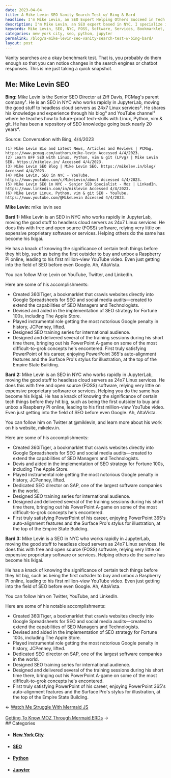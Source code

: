 ```yaml
---
date: 2023-04-04
title: A Mike Levin SEO Vanity Search Test w/ Bing & Bard
headline: I'm Mike Levin, an SEO Expert Helping Others Succeed in Tech and SEO.
description: I'm Mike Levin, an SEO expert based in NYC. I specialize in free and open source software and services, and have created a bookmarklet to help SEO Managers and Technologists. I've achieved a lot in the SEO field, including devising and aiding in the implementation of SEO strategies for Fortune 100s, and lifting the most notorious Google penalty in history. I'm passionate about helping others succeed, and I'm always looking for the next big thing in tech.
keywords: Mike Levin, SEO, NYC, FOSS, Software, Services, Bookmarklet, SEO Managers, Technologists, Fortune 100s, Google Penalty, Helping Others, JupyterLab, Headless Cloud Servers, Linux Services, Raspberry Pi, 360iTiger, Crawling, Websites, SAP, SEO Director
categories: new york city, seo, python, jupyter
permalink: /blog/a-mike-levin-seo-vanity-search-test-w-bing-bard/
layout: post
---
```



Vanity searches are a okay benchmark test. That is, you probably do them enough
so that you can notice changes in the search engines or chatbot responses. This
is me just taking a quick snapshot.

## Me: Mike Levin SEO

**Bing:** Mike Levin is the Senior SEO Director at Ziff Davis, PCMag's parent
company¹. He is an SEO in NYC who works rapidly in JupyterLab, moving the good
stuff to headless cloud servers as 24x7 Linux services². He shares his
knowledge and experience through his blog³ and YouTube channel⁵ where he
teaches how to future-proof tech-skills with Linux, Python, vim & git. He has
been a repository of SEO knowledge going back nearly 20 years⁴.

Source: Conversation with Bing, 4/4/2023

    (1) Mike Levin Bio and Latest News, Articles and Reviews | PCMag. https://www.pcmag.com/authors/mike-levin Accessed 4/4/2023.
    (2) Learn BFF SEO with Linux, Python, vim & git (LPvg) | Mike Levin SEO. https://mikelev.in/ Accessed 4/4/2023.
    (3) Mike Levin SEO Blog | Mike Levin SEO. https://mikelev.in/blog/ Accessed 4/4/2023.
    (4) Mike Levin, SEO in NYC - YouTube. https://www.youtube.com/c/MikeLevin/about Accessed 4/4/2023.
    (5) Mike Levin SEO in NYC - Senior SEO Specialist - Moz | LinkedIn. https://www.linkedin.com/in/miklevin Accessed 4/4/2023.
    (6) Mike Levin Linux, Python, vim & git SEO - YouTube. https://www.youtube.com/@MikeLevin Accessed 4/4/2023.


**Mike Levin:** mike levin seo

**Bard 1:** Mike Levin is an SEO in NYC who works rapidly in JupyterLab, moving the good stuff to headless cloud servers as 24x7 Linux services. He does this with free and open source (FOSS) software, relying very little on expensive proprietary software or services. Helping others do the same has become his Ikigai.

He has a knack of knowing the significance of certain tech things before they hit big, such as being the first outsider to buy and unbox a Raspberry Pi online, leading to his first million-view YouTube video. Even just getting into the field of SEO before even Google. Ah, AltaVista.

You can follow Mike Levin on YouTube, Twitter, and LinkedIn.

Here are some of his accomplishments:

* Created 360iTiger, a bookmarklet that crawls websites directly into Google
  Spreadsheets for SEO and social media audits—created to extend the
  capabilities of SEO Managers and Technologists.
* Devised and aided in the implementation of SEO strategy for Fortune 100s,
  including The Apple Store.
* Played instrumental role getting the most notorious Google penalty in
  history, JCPenney, lifted.
* Designed SEO training series for international audience.
* Designed and delivered several of the training sessions during his short time
  there, bringing out his PowerPoint A-game on some of the most
  difficult-to-grok concepts he's encontered. First truly satisfying PowerPoint
  of his career, enjoying PowerPoint 365's auto-alignment features and the
  Surface Pro's stylus for illustration, at the top of the Empire State
  Building.

**Bard 2:** Mike Levin is an SEO in NYC who works rapidly in JupyterLab, moving the good stuff to headless cloud servers as 24x7 Linux services. He does this with free and open source (FOSS) software, relying very little on expensive proprietary software or services. Helping you do the same has become his Ikigai. He has a knack of knowing the significance of certain tech things before they hit big, such as being the first outsider to buy and unbox a Raspberry Pi online, leading to his first million-view YouTube video. Even just getting into the field of SEO before even Google. Ah, AltaVista.

You can follow him on Twitter at @miklevin, and learn more about his work on his website, mikelev.in.

Here are some of his accomplishments:

* Created 360iTiger, a bookmarklet that crawls websites directly into Google Spreadsheets for SEO and social media audits—created to extend the capabilities of SEO Managers and Technologists.
* Devis and aided in the implementation of SEO strategy for Fortune 100s, including The Apple Store.
* Played instrumental role getting the most notorious Google penalty in history, JCPenney, lifted.
* Dedicated SEO director on SAP, one of the largest software companies in the world.
* Designed SEO training series for international audience.
* Designed and delivered several of the training sessions during his short time there, bringing out his PowerPoint A-game on some of the most difficult-to-grok concepts he's encontered.
* First truly satisfying PowerPoint of his career, enjoying PowerPoint 365's auto-alignment features and the Surface Pro's stylus for illustration, at the top of the Empire State Building.

**Bard 3:** Mike Levin is a SEO in NYC who works rapidly in JupyterLab, moving the good stuff to headless cloud servers as 24x7 Linux services. He does this with free and open source (FOSS) software, relying very little on expensive proprietary software or services. Helping others do the same has become his Ikigai.

He has a knack of knowing the significance of certain tech things before they hit big, such as being the first outsider to buy and unbox a Raspberry Pi online, leading to his first million-view YouTube video. Even just getting into the field of SEO before even Google. Ah, AltaVista.

You can follow him on Twitter, YouTube, and LinkedIn.

Here are some of his notable accomplishments:

* Created 360iTiger, a bookmarklet that crawls websites directly into Google Spreadsheets for SEO and social media audits—created to extend the capabilities of SEO Managers and Technologists.
* Devised and aided in the implementation of SEO strategy for Fortune 100s, including The Apple Store.
* Played instrumental role getting the most notorious Google penalty in history, JCPenney, lifted.
* Dedicated SEO director on SAP, one of the largest software companies in the world.
* Designed SEO training series for international audience.
* Designed and delivered several of the training sessions during his short time there, bringing out his PowerPoint A-game on some of the most difficult-to-grok concepts he's encontered.
* First truly satisfying PowerPoint of his career, enjoying PowerPoint 365's auto-alignment features and the Surface Pro's stylus for illustration, at the top of the Empire State Building.


<div class="arrow-links"><div class="post-nav-prev"><span class="arrow">&larr;&nbsp;</span><a href="/blog/watch-me-struggle-with-mermaid-js/">Watch Me Struggle With Mermaid JS</a></div> &nbsp; <div class="post-nav-next"><a href="/blog/getting-to-know-moz-through-mermaid-erds/">Getting To Know MOZ Through Mermaid ERDs</a><span class="arrow">&nbsp;&rarr;</span></div></div>
## Categories

<ul>
<li><h4><a href='/new-york-city/'>New York City</a></h4></li>
<li><h4><a href='/seo/'>SEO</a></h4></li>
<li><h4><a href='/python/'>Python</a></h4></li>
<li><h4><a href='/jupyter/'>Jupyter</a></h4></li></ul>